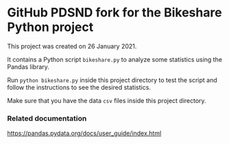 # GitHub PDSND fork for the Bikeshare Python project

This project was created on 26 January 2021.

It contains a Python script `bikeshare.py` to analyze some statistics using the Pandas library.

Run `python bikeshare.py` inside this project directory to test the script
and follow the instructions to see the desired statistics.

Make sure that you have the data `csv` files inside this project directory.

### Related documentation

https://pandas.pydata.org/docs/user_guide/index.html
